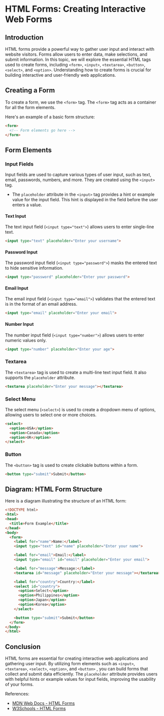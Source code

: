 # HTML Forms: Creating Interactive Web Forms

## Introduction

HTML forms provide a powerful way to gather user input and interact with website visitors. Forms allow users to enter data, make selections, and submit information. In this topic, we will explore the essential HTML tags used to create forms, including `<form>`, `<input>`, `<textarea>`, `<button>`, `<select>`, and `<option>`. Understanding how to create forms is crucial for building interactive and user-friendly web applications.

## Creating a Form

To create a form, we use the `<form>` tag. The `<form>` tag acts as a container for all the form elements.

Here's an example of a basic form structure:

```html
<form>
  <!-- Form elements go here -->
</form>
```

## Form Elements

### Input Fields

Input fields are used to capture various types of user input, such as text, email, passwords, numbers, and more. They are created using the `<input>` tag.

- The `placeholder` attribute in the `<input>` tag provides a hint or example value for the input field. This hint is displayed in the field before the user enters a value.

#### Text Input

The text input field (`<input type="text">`) allows users to enter single-line text.

```html
<input type="text" placeholder="Enter your username">
```

#### Password Input

The password input field (`<input type="password">`) masks the entered text to hide sensitive information.

```html
<input type="password" placeholder="Enter your password">
```

#### Email Input

The email input field (`<input type="email">`) validates that the entered text is in the format of an email address.

```html
<input type="email" placeholder="Enter your email">
```

#### Number Input

The number input field (`<input type="number">`) allows users to enter numeric values only.

```html
<input type="number" placeholder="Enter your age">
```

### Textarea

The `<textarea>` tag is used to create a multi-line text input field. It also supports the `placeholder` attribute.

```html
<textarea placeholder="Enter your message"></textarea>
```

### Select Menu

The select menu (`<select>`) is used to create a dropdown menu of options, allowing users to select one or more choices.

```html
<select>
  <option>USA</option>
  <option>Canada</option>
  <option>UK</option>
</select>
```

### Button

The `<button>` tag is used to create clickable buttons within a form.

```html
<button type="submit">Submit</button>
```

## Diagram: HTML Form Structure

Here is a diagram illustrating the structure of an HTML form:

```html
<!DOCTYPE html>
<html>
<head>
  <title>Form Example</title>
</head>
<body>
  <form>
    <label for="name">Name:</label>
    <input type="text" id="name" placeholder="Enter your name">

    <label for="email">Email:</label>
    <input type="email" id="email" placeholder="Enter your email">

    <label for="message">Message:</label>
    <textarea id="message" placeholder="Enter your message"></textarea>

    <label for="country">Country:</label>
    <select id="country">
      <option>Select</option>
      <option>Philippines</option>
      <option>Japan</option>
      <option>Korea</option>
    </select>

    <button type="submit">Submit</button>
  </form>
</body>
</html>
```

## Conclusion

HTML forms are essential for creating interactive web applications and gathering user input. By utilizing form elements such as `<input>`, `<textarea>`, `<select>`, `<option>`, and `<button>` , you can build forms that collect and submit data efficiently. The `placeholder` attribute provides users with helpful hints or example values for input fields, improving the usability of your forms.

References:
- [MDN Web Docs - HTML Forms](https://developer.mozilla.org/en-US/docs/Learn/Forms)
- [W3Schools - HTML Forms](https://www.w3schools.com/html/html_forms.asp)
